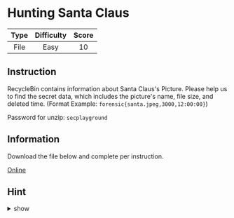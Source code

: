 # Hunting Santa Claus

| Type | Difficulty | Score |
| :--: | :--------: | :---: |
| File |    Easy    |  10   |

## Instruction

RecycleBin contains information about Santa Claus's Picture. Please help us to find the secret data, which includes the picture's name, file size, and deleted time. (Format Example: `forensic{santa.jpeg,3000,12:00:00}`)

Password for unzip: `secplayground`

## Information

Download the file below and complete per instruction.

[Online](https://storage.googleapis.com/secplayground-event/merrychristmas2022/forensic/hunting_santaclaus_evidence.zip)

## Hint

<details>
<summary>show</summary>
Look at $I files
</details>
